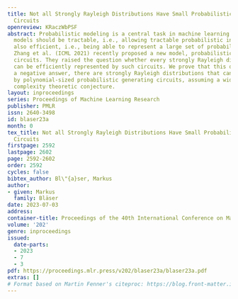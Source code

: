 ```yaml
---
title: Not all Strongly Rayleigh Distributions Have Small Probabilistic Generating
  Circuits
openreview: KRaczWbPSF
abstract: Probabilistic modeling is a central task in machine learning. Probabilistic
  models should be tractable, i.e., allowing tractable probabilistic inference, but
  also efficient, i.e., being able to represent a large set of probability distributions.
  Zhang et al. (ICML 2021) recently proposed a new model, probabilistic generating
  circuits. They raised the question whether every strongly Rayleigh distribution
  can be efficiently represented by such circuits. We prove that this question has
  a negative answer, there are strongly Rayleigh distributions that cannot be represented
  by polynomial-sized probabilistic generating circuits, assuming a widely accepted
  complexity theoretic conjecture.
layout: inproceedings
series: Proceedings of Machine Learning Research
publisher: PMLR
issn: 2640-3498
id: blaser23a
month: 0
tex_title: Not all Strongly Rayleigh Distributions Have Small Probabilistic Generating
  Circuits
firstpage: 2592
lastpage: 2602
page: 2592-2602
order: 2592
cycles: false
bibtex_author: Bl\"{a}ser, Markus
author:
- given: Markus
  family: Bläser
date: 2023-07-03
address: 
container-title: Proceedings of the 40th International Conference on Machine Learning
volume: '202'
genre: inproceedings
issued:
  date-parts:
  - 2023
  - 7
  - 3
pdf: https://proceedings.mlr.press/v202/blaser23a/blaser23a.pdf
extras: []
# Format based on Martin Fenner's citeproc: https://blog.front-matter.io/posts/citeproc-yaml-for-bibliographies/
---
```

